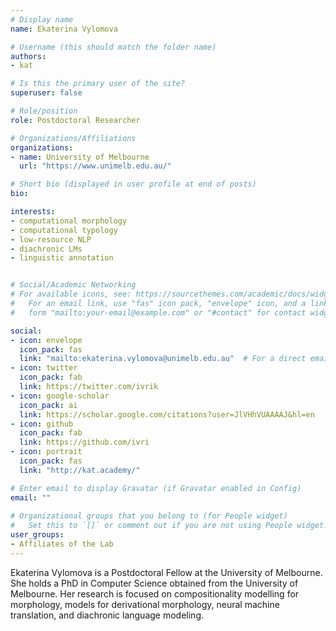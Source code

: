 ```yaml
---
# Display name
name: Ekaterina Vylomova

# Username (this should match the folder name)
authors:
- kat

# Is this the primary user of the site?
superuser: false

# Role/position
role: Postdoctoral Researcher

# Organizations/Affiliations
organizations:
- name: University of Melbourne
  url: "https://www.unimelb.edu.au/"

# Short bio (displayed in user profile at end of posts)
bio: 

interests:
- computational morphology
- computational typology
- low-resource NLP
- diachronic LMs
- linguistic annotation


# Social/Academic Networking
# For available icons, see: https://sourcethemes.com/academic/docs/widgets/#icons
#   For an email link, use "fas" icon pack, "envelope" icon, and a link in the
#   form "mailto:your-email@example.com" or "#contact" for contact widget.

social:
- icon: envelope
  icon_pack: fas
  link: "mailto:ekaterina.vylomova@unimelb.edu.au"  # For a direct email link, use "mailto:test@example.org".
- icon: twitter
  icon_pack: fab
  link: https://twitter.com/ivrik
- icon: google-scholar
  icon_pack: ai
  link: https://scholar.google.com/citations?user=JlVHhVUAAAAJ&hl=en
- icon: github
  icon_pack: fab
  link: https://github.com/ivri
- icon: portrait
  icon_pack: fas
  link: "http://kat.academy/"

# Enter email to display Gravatar (if Gravatar enabled in Config)
email: ""
  
# Organizational groups that you belong to (for People widget)
#   Set this to `[]` or comment out if you are not using People widget.  
user_groups:
- Affiliates of the Lab
---
```


Ekaterina Vylomova is a Postdoctoral Fellow at the University of Melbourne. She holds a PhD in Computer Science obtained from the University of Melbourne. Her research is focused on compositionality modelling for morphology, models for derivational morphology, neural machine translation, and diachronic language modeling. 
